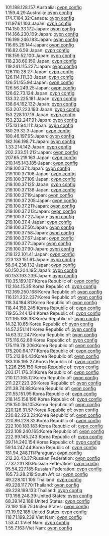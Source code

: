 101.188.128.157:Australia: [ovpn config](vpn/101_188_128_157.ovpn)  
1.159.4.29:Australia: [ovpn config](vpn/1_159_4_29.ovpn)  
174.7.184.32:Canada: [ovpn config](vpn/174_7_184_32.ovpn)  
111.97.61.103:Japan: [ovpn config](vpn/111_97_61_103.ovpn)  
114.150.33.172:Japan: [ovpn config](vpn/114_150_33_172.ovpn)  
114.166.230.109:Japan: [ovpn config](vpn/114_166_230_109.ovpn)  
116.199.246.183:Japan: [ovpn config](vpn/116_199_246_183.ovpn)  
116.65.29.144:Japan: [ovpn config](vpn/116_65_29_144.ovpn)  
116.82.6.59:Japan: [ovpn config](vpn/116_82_6_59.ovpn)  
118.159.52.100:Japan: [ovpn config](vpn/118_159_52_100.ovpn)  
118.238.60.150:Japan: [ovpn config](vpn/118_238_60_150.ovpn)  
119.241.115.227:Japan: [ovpn config](vpn/119_241_115_227.ovpn)  
126.110.28.27:Japan: [ovpn config](vpn/126_110_28_27.ovpn)  
126.114.111.33:Japan: [ovpn config](vpn/126_114_111_33.ovpn)  
126.51.155.94:Japan: [ovpn config](vpn/126_51_155_94.ovpn)  
126.56.249.25:Japan: [ovpn config](vpn/126_56_249_25.ovpn)  
126.62.73.124:Japan: [ovpn config](vpn/126_62_73_124.ovpn)  
133.32.225.181:Japan: [ovpn config](vpn/133_32_225_181.ovpn)  
138.64.192.132:Japan: [ovpn config](vpn/138_64_192_132.ovpn)  
153.207.223.193:Japan: [ovpn config](vpn/153_207_223_193.ovpn)  
153.228.107.16:Japan: [ovpn config](vpn/153_228_107_16.ovpn)  
153.232.247.91:Japan: [ovpn config](vpn/153_232_247_91.ovpn)  
175.131.94.111:Japan: [ovpn config](vpn/175_131_94_111.ovpn)  
180.29.32.3:Japan: [ovpn config](vpn/180_29_32_3.ovpn)  
180.46.197.95:Japan: [ovpn config](vpn/180_46_197_95.ovpn)  
182.166.198.71:Japan: [ovpn config](vpn/182_166_198_71.ovpn)  
1.33.214.142:Japan: [ovpn config](vpn/1_33_214_142.ovpn)  
202.233.51.212:Japan: [ovpn config](vpn/202_233_51_212.ovpn)  
207.65.219.163:Japan: [ovpn config](vpn/207_65_219_163.ovpn)  
210.145.143.185:Japan: [ovpn config](vpn/210_145_143_185.ovpn)  
219.100.37.1:Japan: [ovpn config](vpn/219_100_37_1.ovpn)  
219.100.37.108:Japan: [ovpn config](vpn/219_100_37_108.ovpn)  
219.100.37.109:Japan: [ovpn config](vpn/219_100_37_109.ovpn)  
219.100.37.125:Japan: [ovpn config](vpn/219_100_37_125.ovpn)  
219.100.37.138:Japan: [ovpn config](vpn/219_100_37_138.ovpn)  
219.100.37.19:Japan: [ovpn config](vpn/219_100_37_19.ovpn)  
219.100.37.205:Japan: [ovpn config](vpn/219_100_37_205.ovpn)  
219.100.37.211:Japan: [ovpn config](vpn/219_100_37_211.ovpn)  
219.100.37.213:Japan: [ovpn config](vpn/219_100_37_213.ovpn)  
219.100.37.22:Japan: [ovpn config](vpn/219_100_37_22.ovpn)  
219.100.37.4:Japan: [ovpn config](vpn/219_100_37_4.ovpn)  
219.100.37.50:Japan: [ovpn config](vpn/219_100_37_50.ovpn)  
219.100.37.58:Japan: [ovpn config](vpn/219_100_37_58.ovpn)  
219.100.37.67:Japan: [ovpn config](vpn/219_100_37_67.ovpn)  
219.100.37.7:Japan: [ovpn config](vpn/219_100_37_7.ovpn)  
219.100.37.90:Japan: [ovpn config](vpn/219_100_37_90.ovpn)  
219.122.101.41:Japan: [ovpn config](vpn/219_122_101_41.ovpn)  
223.133.151.61:Japan: [ovpn config](vpn/223_133_151_61.ovpn)  
58.94.236.132:Japan: [ovpn config](vpn/58_94_236_132.ovpn)  
60.150.204.195:Japan: [ovpn config](vpn/60_150_204_195.ovpn)  
60.153.193.239:Japan: [ovpn config](vpn/60_153_193_239.ovpn)  
110.35.169.107:Korea Republic of: [ovpn config](vpn/110_35_169_107.ovpn)  
112.164.15.35:Korea Republic of: [ovpn config](vpn/112_164_15_35.ovpn)  
112.169.250.168:Korea Republic of: [ovpn config](vpn/112_169_250_168.ovpn)  
116.121.232.237:Korea Republic of: [ovpn config](vpn/116_121_232_237.ovpn)  
118.34.184.81:Korea Republic of: [ovpn config](vpn/118_34_184_81.ovpn)  
118.44.159.245:Korea Republic of: [ovpn config](vpn/118_44_159_245.ovpn)  
119.56.244.124:Korea Republic of: [ovpn config](vpn/119_56_244_124.ovpn)  
121.165.186.38:Korea Republic of: [ovpn config](vpn/121_165_186_38.ovpn)  
14.32.10.65:Korea Republic of: [ovpn config](vpn/14_32_10_65.ovpn)  
14.57.251.141:Korea Republic of: [ovpn config](vpn/14_57_251_141.ovpn)  
14.63.32.247:Korea Republic of: [ovpn config](vpn/14_63_32_247.ovpn)  
175.116.62.68:Korea Republic of: [ovpn config](vpn/175_116_62_68.ovpn)  
175.119.78.206:Korea Republic of: [ovpn config](vpn/175_119_78_206.ovpn)  
175.200.64.177:Korea Republic of: [ovpn config](vpn/175_200_64_177.ovpn)  
175.213.84.43:Korea Republic of: [ovpn config](vpn/175_213_84_43.ovpn)  
183.105.195.27:Korea Republic of: [ovpn config](vpn/183_105_195_27.ovpn)  
1.226.255.159:Korea Republic of: [ovpn config](vpn/1_226_255_159.ovpn)  
203.171.176.31:Korea Republic of: [ovpn config](vpn/203_171_176_31.ovpn)  
210.121.165.12:Korea Republic of: [ovpn config](vpn/210_121_165_12.ovpn)  
211.227.223.26:Korea Republic of: [ovpn config](vpn/211_227_223_26.ovpn)  
211.38.74.88:Korea Republic of: [ovpn config](vpn/211_38_74_88.ovpn)  
211.55.151.95:Korea Republic of: [ovpn config](vpn/211_55_151_95.ovpn)  
218.145.158.196:Korea Republic of: [ovpn config](vpn/218_145_158_196.ovpn)  
218.150.36.105:Korea Republic of: [ovpn config](vpn/218_150_36_105.ovpn)  
220.126.31.57:Korea Republic of: [ovpn config](vpn/220_126_31_57.ovpn)  
220.82.223.22:Korea Republic of: [ovpn config](vpn/220_82_223_22.ovpn)  
220.86.228.32:Korea Republic of: [ovpn config](vpn/220_86_228_32.ovpn)  
222.100.183.183:Korea Republic of: [ovpn config](vpn/222_100_183_183.ovpn)  
222.109.240.165:Korea Republic of: [ovpn config](vpn/222_109_240_165.ovpn)  
222.99.145.243:Korea Republic of: [ovpn config](vpn/222_99_145_243.ovpn)  
39.114.240.154:Korea Republic of: [ovpn config](vpn/39_114_240_154.ovpn)  
59.14.247.44:Korea Republic of: [ovpn config](vpn/59_14_247_44.ovpn)  
181.94.248.111:Paraguay: [ovpn config](vpn/181_94_248_111.ovpn)  
212.20.43.37:Russian Federation: [ovpn config](vpn/212_20_43_37.ovpn)  
77.37.231.80:Russian Federation: [ovpn config](vpn/77_37_231_80.ovpn)  
95.54.227.185:Russian Federation: [ovpn config](vpn/95_54_227_185.ovpn)  
165.73.28.219:South Africa: [ovpn config](vpn/165_73_28_219.ovpn)  
49.228.101.105:Thailand: [ovpn config](vpn/49_228_101_105.ovpn)  
49.228.117.70:Thailand: [ovpn config](vpn/49_228_117_70.ovpn)  
49.228.199.133:Thailand: [ovpn config](vpn/49_228_199_133.ovpn)  
173.198.248.39:United States: [ovpn config](vpn/173_198_248_39.ovpn)  
68.39.142.188:United States: [ovpn config](vpn/68_39_142_188.ovpn)  
73.192.159.75:United States: [ovpn config](vpn/73_192_159_75.ovpn)  
73.19.92.185:United States: [ovpn config](vpn/73_19_92_185.ovpn)  
118.71.199.239:Viet Nam: [ovpn config](vpn/118_71_199_239.ovpn)  
1.53.41.1:Viet Nam: [ovpn config](vpn/1_53_41_1.ovpn)  
1.55.7.163:Viet Nam: [ovpn config](vpn/1_55_7_163.ovpn)  
